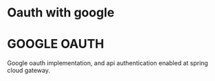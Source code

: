 # Oauth with google

# GOOGLE OAUTH

Google oauth implementation, and api authentication enabled at spring cloud gateway.
